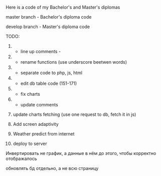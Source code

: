 Here is a code of my Bachelor's and Master's diplomas

master branch - Bachelor's diploma code

develop branch - Master's diploma code


TODO: 
1. - line up comments -
2. + rename functions (use underscore beetwen words) 
3. + separate code to php, js, html 
4. + edit db table code (151-171) 
5. + fix charts 
6. - update comments
7. update charts fetching (use one request to db, fetch it in js)


6. Add screen adaptivity
7. Weather predict from internet
8. deploy to server 

Инвертировать не график, а данные в нём до этого, чтобы корректно отображалось


обновлять бд отдельно, а не всю страницу